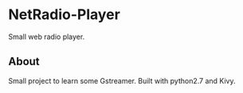 # NetRadio-Player
Small web radio player.


## About

Small project to learn some Gstreamer. Built with python2.7 and Kivy.
